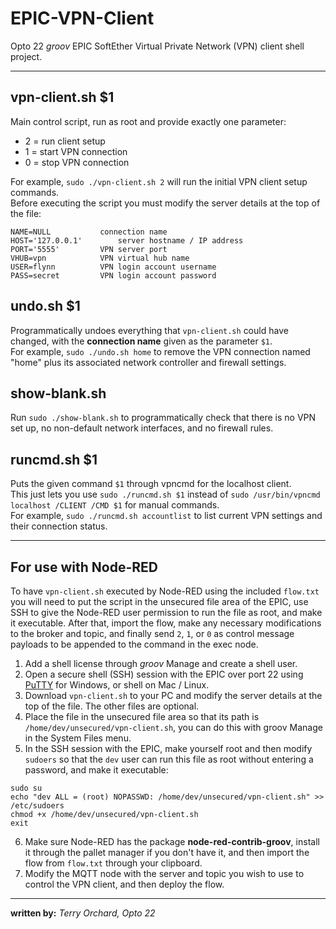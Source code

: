 # EPIC-VPN-Client
Opto 22 *groov* EPIC SoftEther Virtual Private Network (VPN) client shell project.

---

## vpn-client.sh $1
Main control script, run as root and provide exactly one parameter:
* 2 = run client setup
* 1 = start VPN connection
* 0 = stop VPN connection

For example, `sudo ./vpn-client.sh 2` will run the initial VPN client setup commands.<br>
Before executing the script you must modify the server details at the top of the file:
```
NAME=NULL			connection name
HOST='127.0.0.1'		server hostname / IP address
PORT='5555'			VPN server port
VHUB=vpn			VPN virtual hub name
USER=flynn			VPN login account username
PASS=secret			VPN login account password
```

## undo.sh $1
Programmatically undoes everything that `vpn-client.sh` could have changed, with the **connection name** given as the parameter `$1`.<br>
For example, `sudo ./undo.sh home` to remove the VPN connection named "home" plus its associated network controller and firewall settings.

## show-blank.sh
Run `sudo ./show-blank.sh` to programmatically check that there is no VPN set up, no non-default network interfaces, and no firewall rules.

## runcmd.sh $1
Puts the given command `$1` through vpncmd for the localhost client.<br>
This just lets you use `sudo ./runcmd.sh $1` instead of `sudo /usr/bin/vpncmd localhost /CLIENT /CMD $1` for manual commands.<br>
For example, `sudo ./runcmd.sh accountlist` to list current VPN settings and their connection status.

---

## For use with Node-RED

To have `vpn-client.sh` executed by Node-RED using the included `flow.txt` you will need to put the script in the unsecured file area of the EPIC, use SSH to give the Node-RED user permission to run the file as root, and make it executable. After that, import the flow, make any necessary modifications to the broker and topic, and finally send `2`, `1`, or `0` as control message payloads to be appended to the command in the exec node.

1. Add a shell license through _groov_ Manage and create a shell user.
2. Open a secure shell (SSH) session with the EPIC over port 22 using [PuTTY](https://www.putty.org/) for Windows, or shell on Mac / Linux.
3. Download `vpn-client.sh` to your PC and modify the server details at the top of the file. The other files are optional.
4. Place the file in the unsecured file area so that its path is `/home/dev/unsecured/vpn-client.sh`, you can do this with groov Manage in the System Files menu.
5. In the SSH session with the EPIC, make yourself root and then modify `sudoers` so that the `dev` user can run this file as root without entering a password, and make it executable:
```
sudo su
echo "dev ALL = (root) NOPASSWD: /home/dev/unsecured/vpn-client.sh" >> /etc/sudoers
chmod +x /home/dev/unsecured/vpn-client.sh
exit
```
6. Make sure Node-RED has the package **node-red-contrib-groov**, install it through the pallet manager if you don't have it, and then import the flow from `flow.txt` through your clipboard.
7. Modify the MQTT node with the server and topic you wish to use to control the VPN client, and then deploy the flow. 

---

**written by:** *Terry Orchard, Opto 22*
